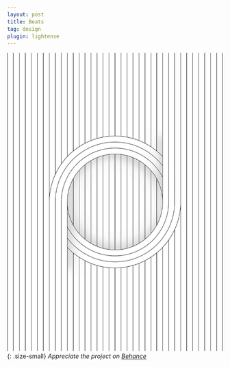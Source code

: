 ```yaml
---
layout: post
title: Beats
tag: design
plugin: lightense
---
```


![Beats](assets/img/beats.jpg){: .size-small}
*Appreciate the project on [Behance](https://www.behance.net/gallery/42024705/Beats)*